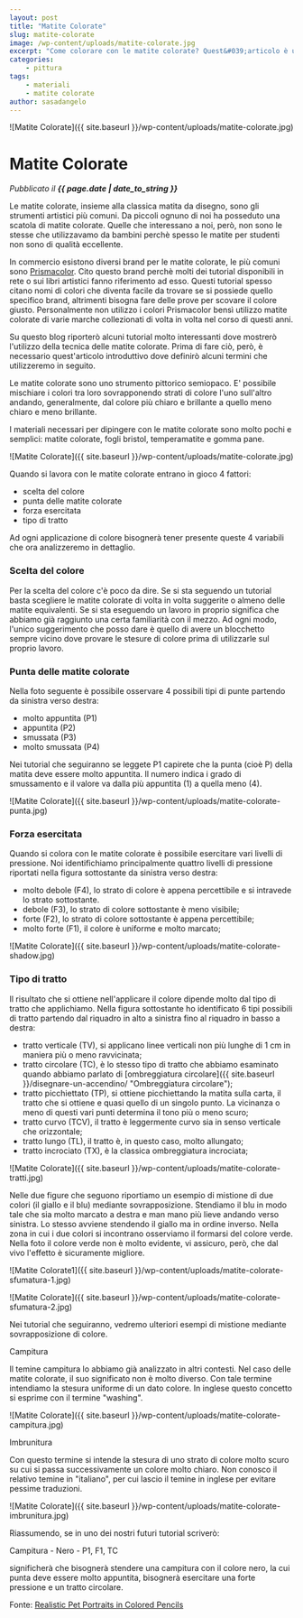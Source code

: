 ```yaml
---
layout: post
title: "Matite Colorate"
slug: matite-colorate
image: /wp-content/uploads/matite-colorate.jpg
excerpt: "Come colorare con le matite colorate? Quest&#039;articolo è un&#039;introduzione alle matite colorate e come usarle per realizzare le proprie opere pittoriche."
categories:
    - pittura
tags:
    - materiali
    - matite colorate
author: sasadangelo
---
```


![Matite Colorate]({{ site.baseurl }}/wp-content/uploads/matite-colorate.jpg)

# Matite Colorate
_Pubblicato il **{{ page.date | date_to_string }}**_

Le matite colorate, insieme alla classica matita da disegno, sono gli strumenti artistici più comuni. Da piccoli ognuno di noi ha posseduto una scatola di matite colorate. Quelle che interessano a noi, però, non sono le stesse che utilizzavamo da bambini perchè spesso le matite per studenti non sono di qualità eccellente.

In commercio esistono diversi brand per le matite colorate, le più comuni sono [Prismacolor](http://www.prismacolor.com/products/colored-pencils). Cito questo brand perchè molti dei tutorial disponibili in rete o sui libri artistici fanno riferimento ad esso. Questi tutorial spesso citano nomi di colori che diventa facile da trovare se si possiede quello specifico brand, altrimenti bisogna fare delle prove per scovare il colore giusto. Personalmente non utilizzo i colori Prismacolor bensì utilizzo matite colorate di varie marche collezionati di volta in volta nel corso di questi anni.

Su questo blog riporterò alcuni tutorial molto interessanti dove mostrerò l'utilizzo della tecnica delle matite colorate. Prima di fare ciò, però, è necessario quest'articolo introduttivo dove definirò alcuni termini che utilizzeremo in seguito.

Le matite colorate sono uno strumento pittorico semiopaco. E' possibile mischiare i colori tra loro sovrapponendo strati di colore l'uno sull'altro andando, generalmente, dal colore più chiaro e brillante a quello meno chiaro e meno brillante.

I materiali necessari per dipingere con le matite colorate sono molto pochi e semplici: matite colorate, fogli bristol, temperamatite e gomma pane.

![Matite Colorate]({{ site.baseurl }}/wp-content/uploads/matite-colorate.jpg)

Quando si lavora con le matite colorate entrano in gioco 4 fattori:

- scelta del colore
- punta delle matite colorate
- forza esercitata
- tipo di tratto

Ad ogni applicazione di colore bisognerà tener presente queste 4 variabili che ora analizzeremo in dettaglio.

### Scelta del colore

Per la scelta del colore c'è poco da dire. Se si sta seguendo un tutorial basta scegliere le matite colorate di volta in volta suggerite o almeno delle matite equivalenti. Se si sta eseguendo un lavoro in proprio significa che abbiamo già raggiunto una certa familiarità con il mezzo. Ad ogni modo, l'unico suggerimento che posso dare è quello di avere un blocchetto sempre vicino dove provare le stesure di colore prima di utilizzarle sul proprio lavoro.

### Punta delle matite colorate

Nella foto seguente è possibile osservare 4 possibili tipi di punte partendo da sinistra verso destra:

- molto appuntita (P1)
- appuntita (P2)
- smussata (P3)
- molto smussata (P4)

Nei tutorial che seguiranno se leggete P1 capirete che la punta (cioè P) della matita deve essere molto appuntita. Il numero indica i grado di smussamento e il valore va dalla più appuntita (1) a quella meno (4).

![Matite Colorate]({{ site.baseurl }}/wp-content/uploads/matite-colorate-punta.jpg)

### Forza esercitata

Quando si colora con le matite colorate è possibile esercitare vari livelli di pressione. Noi identifichiamo principalmente quattro livelli di pressione riportati nella figura sottostante da sinistra verso destra:

- molto debole (F4), lo strato di colore è appena percettibile e si intravede lo strato sottostante.
- debole (F3), lo strato di colore sottostante è meno visibile;
- forte (F2), lo strato di colore sottostante è appena percettibile;
- molto forte (F1), il colore è uniforme e molto marcato;

![Matite Colorate]({{ site.baseurl }}/wp-content/uploads/matite-colorate-shadow.jpg)

### Tipo di tratto

Il risultato che si ottiene nell'applicare il colore dipende molto dal tipo di tratto che applichiamo. Nella figura sottostante ho identificato 6 tipi possibili di tratto partendo dal riquadro in alto a sinistra fino al riquadro in basso a destra:

- tratto verticale (TV), si applicano linee verticali non più lunghe di 1 cm in maniera più o meno ravvicinata;
- tratto circolare (TC), è lo stesso tipo di tratto che abbiamo esaminato quando abbiamo parlato di [ombreggiatura circolare]({{ site.baseurl }}/disegnare-un-accendino/ "Ombreggiatura circolare");
- tratto picchiettato (TP), si ottiene picchiettando la matita sulla carta, il tratto che si ottiene e quasi quello di un singolo punto. La vicinanza o meno di questi vari punti determina il tono più o meno scuro;
- tratto curvo (TCV), il tratto è leggermente curvo sia in senso verticale che orizzontale;
- tratto lungo (TL), il tratto è, in questo caso, molto allungato;
- tratto incrociato (TX), è la classica ombreggiatura incrociata;

![Matite Colorate]({{ site.baseurl }}/wp-content/uploads/matite-colorate-tratti.jpg)

Nelle due figure che seguono riportiamo un esempio di mistione di due colori (il giallo e il blu) mediante sovrapposizione. Stendiamo il blu in modo tale che sia molto marcato a destra e man mano più lieve andando verso sinistra. Lo stesso avviene stendendo il giallo ma in ordine inverso. Nella zona in cui i due colori si incontrano osserviamo il formarsi del colore verde. Nella foto il colore verde non è molto evidente, vi assicuro, però, che dal vivo l'effetto è sicuramente migliore.

![Matite Colorate1]({{ site.baseurl }}/wp-content/uploads/matite-colorate-sfumatura-1.jpg)

![Matite Colorate]({{ site.baseurl }}/wp-content/uploads/matite-colorate-sfumatura-2.jpg)

Nei tutorial che seguiranno, vedremo ulteriori esempi di mistione mediante sovrapposizione di colore.

Campitura

Il temine campitura lo abbiamo già analizzato in altri contesti. Nel caso delle matite colorate, il suo significato non è molto diverso. Con tale termine intendiamo la stesura uniforme di un dato colore. In inglese questo concetto si esprime con il termine "washing".

![Matite Colorate]({{ site.baseurl }}/wp-content/uploads/matite-colorate-campitura.jpg)

Imbrunitura

Con questo termine si intende la stesura di uno strato di colore molto scuro su cui si passa successivamente un colore molto chiaro. Non conosco il relativo temine in "italiano", per cui lascio il temine in inglese per evitare pessime traduzioni.

![Matite Colorate]({{ site.baseurl }}/wp-content/uploads/matite-colorate-imbrunitura.jpg)

Riassumendo, se in uno dei nostri futuri tutorial scriverò:

Campitura - Nero - P1, F1, TC

significherà che bisognerà stendere una campitura con il colore nero, la cui punta deve essere molto appuntita, bisognerà esercitare una forte pressione e un tratto circolare.

Fonte: [Realistic Pet Portraits in Colored Pencils](https://www.amazon.com/Realistic-Pet-Portraits-Colored-Pencil/dp/1581804091)
